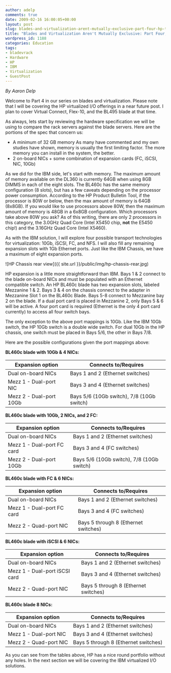 ```yaml
---
author: adelp
comments: true
date: 2009-02-16 16:00:05+00:00
layout: post
slug: blades-and-virtualization-arent-mutually-exclusive-part-four-hp-traditional-expansion-options
title: "Blades and Virtualization Aren't Mutually Exclusive: Part Four, HP Traditional Expansion Options"
wordpress_id: 1188
categories: Education
tags:
- bladevrack
- Hardware
- HP
- IBM
- Virtualization
- GuestPost
---
```


_By Aaron Delp_

Welcome to Part 4 in our series on blades and virtualization. Please note that I will be covering the HP virtualized I/O offerings in a near future post. I plan to cover Virtual Connect, Flex-10, and the BL495 blade at that time.

As always, lets start by reviewing the hardware specification we will be using to compare the rack servers against the blade servers. Here are the portions of the spec that concern us:

* A minimum of 32 GB memory  As many have commented and my own studies have shown, memory is usually the first limiting factor. The more memory you can install in the system, the better.  
* 2 on-board NICs + some combination of expansion cards (FC, iSCSI, NIC, 10Gb)

As we did for the IBM side, let's start with memory. The maximum amount of memory available on the DL360 is currently 64GB when using 8GB DIMMS in each of the eight slots. The BL460c has the same memory configuration (8 slots), but has a few caveats depending on the processor power consumption. According to the HP Product Bulletin Tool, if the processor is 80W or below, then the max amount of memory is 64GB (8x8GB). If you would like to use processors above 80W, then the maximum amount of memory is 48GB in a 6x8GB configuration. Which processors take above 80W you ask? As of this writing, there are only 2 processors in this category, the 3.0GHz Quad Core (Intel X5450 chip, **not** the E5450 chip!) and the 3.16GHz Quad Core (Intel X5460).

As with the IBM solution, I will explore four possible transport technologies for virtualization: 10Gb, iSCSI, FC, and NFS. I will also fill any remaining expansion slots with 1Gb Ethernet ports. Just like the IBM Chassis, we have a maximum of eight expansion ports.

![HP Chassis rear view]({{ site.url }}/public/img/hp-chassis-rear.jpg)

HP expansion is a little more straightforward than IBM. Bays 1 & 2 connect to the blade on-board NICs and must be populated with an Ethernet compatible switch. An HP BL460c blade has two expansion slots, labeled Mezzanine 1 & 2. Bays 3 & 4 on the chassis connect to the adapter in Mezzanine Slot 1 on the BL460c Blade. Bays 5-8 connect to Mezzanine bay 2 on the blade. If a dual port card is placed in Mezzanine 2, only Bays 5 & 6 will be active. A four port card is required (Ethernet is the only 4 port card currently) to access all four switch bays.

The only exception to the above port mappings is 10Gb. Like the IBM 10Gb switch, the HP 10Gb switch is a double wide switch. For dual 10Gb in the HP chassis, one switch must be placed in Bays 5/6, the other in Bays 7/8.

Here are the possible configurations given the port mappings above:

**BL460c blade with 10Gb & 4 NICs:**

| Expansion option        | Connects to/Requires                      |
|-------------------------|-------------------------------------------|
| Dual on-board NICs      | Bays 1 and 2 (Ethernet switches)          |
| Mezz 1 - Dual-port NIC  | Bays 3 and 4 (Ethernet switches)          |
| Mezz 2 - Dual-port 10Gb | Bays 5/6 (10Gb switch), 7/8 (10Gb switch) |

**BL460c blade with 10Gb, 2 NICs, and 2 FC:**

| Expansion option           | Connects to/Requires                      |
|----------------------------|-------------------------------------------|
| Dual on-board NICs         | Bays 1 and 2 (Ethernet switches)          |
| Mezz 1 - Dual-port FC card | Bays 3 and 4 (FC switches)                |
| Mezz 2 - Dual-port 10Gb    | Bays 5/6 (10Gb switch), 7/8 (10Gb switch) |

**BL460c blade with FC & 6 NICs:**

| Expansion option           | Connects to/Requires                 |
|----------------------------|--------------------------------------|
| Dual on-board NICs         | Bays 1 and 2 (Ethernet switches)     |
| Mezz 1 - Dual-port FC card | Bays 3 and 4 (FC switches)           |
| Mezz 2 - Quad-port NIC     | Bays 5 through 8 (Ethernet switches) |

**BL460c blade with iSCSI & 6 NICs:**

| Expansion option              | Connects to/Requires                 |
|-------------------------------|--------------------------------------|
| Dual on-board NICs            | Bays 1 and 2 (Ethernet switches)     |
| Mezz 1 - Dual-port iSCSI card | Bays 3 and 4 (Ethernet switches)     |
| Mezz 2 - Quad-port NIC        | Bays 5 through 8 (Ethernet switches) |

**BL460c blade 8 NICs:**

| Expansion option       | Connects to/Requires                 |
|------------------------|--------------------------------------|
| Dual on-board NICs     | Bays 1 and 2 (Ethernet switches)     |
| Mezz 1 - Dual-port NIC | Bays 3 and 4 (Ethernet switches)     |
| Mezz 2 - Quad-port NIC | Bays 5 through 8 (Ethernet switches) |

As you can see from the tables above, HP has a nice round portfolio without any holes. In the next section we will be covering the IBM virtualized I/O solutions.
